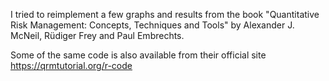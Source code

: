 I tried to reimplement a few graphs and results from the book "Quantitative Risk Management: Concepts, Techniques and Tools" by Alexander J. McNeil, Rüdiger Frey and Paul Embrechts.

Some of the same code is also available from their official site https://qrmtutorial.org/r-code
